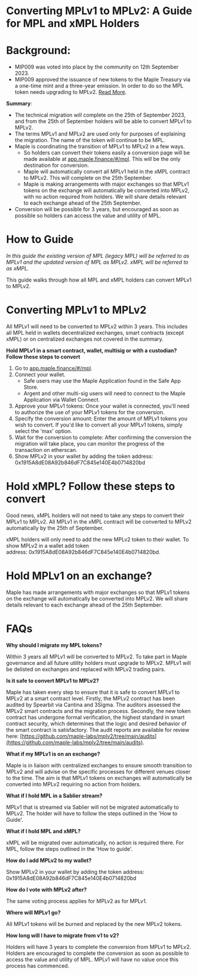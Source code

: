 # Converting MPLv1 to MPLv2: A Guide for MPL and xMPL Holders

# Background:
* MIP009 was voted into place by the community on 12th September 2023.
* MIP009 approved the issuance of new tokens to the Maple Treasury via a one-time mint and a three-year emission. In order to do so the MPL token needs upgrading to MPLv2. [Read More](https://snapshot.org/#/maple.eth/proposal/0x29fccc3bac63744a55f9671399c079594e6b8369a21502cbce52e7dce9301094).

**Summary**:
* The technical migration will complete on the 25th of September 2023, and from the 25th of September holders will be able to convert MPLv1 to MPLv2.
* The terms MPLv1 and MPLv2 are used only for purposes of explaining the migration. The name of the token will continue to be MPL.
* Maple is coordinating the transition of MPLv1 to MPLv2 in a few ways.
    * So holders can convert their tokens easily a conversion page will be made available at [app.maple.finance/#/mpl](app.maple.finance/#/mpl). This will be the only destination for conversion.
    * Maple will automatically convert all MPLv1 held in the xMPL contract to MPLv2. This will complete on the 25th September.
    * Maple is making arrangements with major exchanges so that MPLv1 tokens on the exchange will automatically be converted into MPLv2, with no action required from holders. We will share details relevant to each exchange ahead of the 25th September.
* Conversion will be possible for 3 years, but encouraged as soon as possible so holders can access the value and utility of MPL.

# How to Guide
_In this guide the existing version of MPL (legacy MPL) will be referred to as MPLv1 and the updated version of MPL as MPLv2. xMPL will be referred to as xMPL._

This guide walks through how all MPL and xMPL holders can convert MPLv1 to MPLv2. 

# Converting MPLv1 to MPLv2
All MPLv1 will need to be converted to MPLv2 within 3 years. This includes all MPL held in wallets decentralized exchanges, smart contracts (except xMPL) or on centralized exchanges not covered in the summary. 

**Hold MPLv1 in a smart contract, wallet, multisig or with a custodian? Follow these steps to convert**
1. Go to [app.maple.finance/#/mpl](app.maple.finance/#/mpl).
2. Connect your wallet.
    * Safe users may use the Maple Application found in the Safe App Store.
    * Argent and other multi-sig users will need to connect to the Maple Application via Wallet Connect.
3. Approve your MPLv1 tokens: Once your wallet is connected, you'll need to authorize the use of your MPLv1 tokens for the conversion.
4. Specify the conversion amount: Enter the amount of MPLv1 tokens you wish to convert. If you'd like to convert all your MPLv1 tokens, simply select the 'max' option.
5. Wait for the conversion to complete: After confirming the conversion the migration will take place, you can monitor the progress of the transaction on etherscan.
6. Show MPLv2 in your wallet by adding the token address: 0x1915A8dE08A92b846dF7C845e140E4b0714820bd

# Hold xMPL? Follow these steps to convert
Good news, xMPL holders will not need to take any steps to convert their MPLv1 to MPLv2.
All MPLv1 in the xMPL contract will be converted to MPLv2 automatically by the 25th of September.

xMPL holders will only need to add the new MPLv2 token to their wallet. To show MPLv2 in a wallet add token address: 0x1915A8dE08A92b846dF7C845e140E4b0714820bd.

# Hold MPLv1 on an exchange?

Maple has made arrangements with major exchanges so that MPLv1 tokens on the exchange will automatically be converted into MPLv2. We will share details relevant to each exchange ahead of the 25th September.  

# FAQs
**Why should I migrate my MPL tokens?**

Within 3 years all MPLv1 will be converted to MPLv2. To take part in Maple governance and all future utility holders must upgrade to MPLv2. MPLv1 will be delisted on exchanges and replaced with MPLv2 trading pairs.

**Is it safe to convert MPLv1 to MPLv2?** 

Maple has taken every step to ensure that it is safe to convert MPLv1 to MPLv2 at a smart contract level. Firstly, the MPLv2 contract has been audited by Spearbit via Cantina and 3Sigma. The auditors assessed the MPLv2 smart contracts and the migration process. Secondly, the new token contract has undergone formal verification, the highest standard in smart contract security, which determines that the logic and desired behavior of the smart contract is satisfactory. The audit reports are available for review here: [https://github.com/maple-labs/mplv2/tree/main/audits](https://github.com/maple-labs/mplv2/tree/main/audits).

**What if my MPLv1 is on an exchange?**

Maple is in liaison with centralized exchanges to ensure smooth transition to MPLv2 and will advise on the specific processes for different venues closer to the time. The aim is that MPLv1 tokens on exchanges will automatically be converted into MPLv2 requiring no action from holders.

**What if I hold MPL in a Sablier stream?**

MPLv1 that is streamed via Sablier will not be migrated automatically to MPLv2. The holder will have to follow the steps outlined in the 'How to Guide'.

**What if I hold MPL and xMPL?**

xMPL will be migrated over automatically, no action is required there. For MPL, follow the steps outlined in the 'How to guide'.

**How do I add MPLv2 to my wallet?**

Show MPLv2 in your wallet by adding the token address: 0x1915A8dE08A92b846dF7C845e140E4b0714820bd

**How do I vote with MPLv2 after?**

The same voting process applies for MPLv2 as for MPLv1.

**Where will MPLv1 go?**

All MPLv1 tokens will be burned and replaced by the new MPLv2 tokens. 

**How long will I have to migrate from v1 to v2?**

Holders will have 3 years to complete the conversion from MPLv1 to MPLv2. Holders are encouraged to complete the conversion as soon as possible to access the value and utility of MPL. MPLv1 will have no value once this process has commenced.